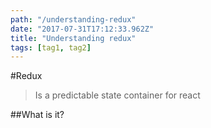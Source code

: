 ```yaml
---
path: "/understanding-redux"
date: "2017-07-31T17:12:33.962Z"
title: "Understanding redux"
tags: [tag1, tag2]
---
```


#Redux
>Is a predictable state container for react

##What is it?

